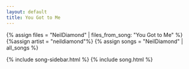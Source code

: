 ```yaml
---
layout: default
title: You Got to Me
---
```


{% assign files = "NeilDiamond" | files_from_song: "You Got to Me" %}
{%assign artist = "neildiamond"%}
{% assign songs = "NeilDiamond" | all_songs %}

{% include song-sidebar.html %}
{% include song.html %}
